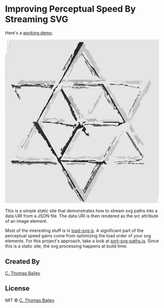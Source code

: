 # Improving Perceptual Speed By Streaming SVG

Here's a [working demo](http://svg-streaming.firebaseapp.com).

![Streaming svg into a data URI](demo.gif "Streaming svg into a data URI")

This is a simple static site that demonstrates how to stream svg paths into a data URI from a JSON file. The data URI is then rendered as the src attribute of an image element.

Most of the interesting stuff is in [load-svg.js](src/load-svg.js). A significant part of the perceptual speed gains come from optimizing the load order of your svg elements. For this project's approach, take a look at [sort-svg-paths.js](sort-svg-paths.js). Since this is a static site, the svg processing happens at build time.

## Created By

[C. Thomas Bailey](https://noisemachines.io)

## License

MIT © [C. Thomas Bailey](https://noisemachines.io)
